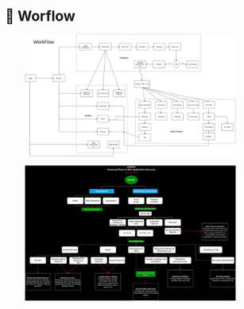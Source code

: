 # 🔗 Worflow

<figure><img src=".gitbook/assets/0 vbx0m8SLA9Yjns4N.webp" alt=""><figcaption></figcaption></figure>

<figure><img src=".gitbook/assets/ARWAD_Methodology.jpg" alt=""><figcaption></figcaption></figure>

